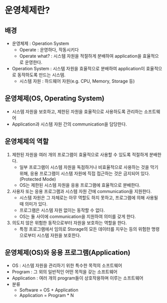 # 운영체제란?

## 배경

- 운영체제 : Operation System
    - Operate : 운영하다, 작동시키다
    - Operate what? : 시스템 자원을 적절하게 분배하여 application을 효율적으로 운영한다.
- Operation System : 시스템 자원을 효율적으로 분배하여 application이 효율적으로 동작하도록 만드는 시스템.
    - 시스템 자원 : 하드웨어 자원(e.g. CPU, Memory, Storage 등)

## 운영체제(OS, Operating System)

- 시스템 자원을 보호하고, 제한된 자원을 효율적으로 사용하도록 관리하는 소프트웨어
- Application과 시스템 자원 간의 communication을 담당한다.

## 운영체제의 역할

1. 제한된 자원을 여러 개의 프로그램이 효율적으로 사용할 수 있도록 적절하게 분배한다.
    - 일부 프로그램이 시스템 자원을 독점하거나 비효율적으로 사용하는 것을 막기 위해, 응용 프로그램이 시스템 자원에 직접 접근하는 것은 금지되어 있다.(Protected Mode)
    - OS는 제한된 시스템 자원을 응용 프로그램에 효율적으로 분배한다.
2. 사용자 또는 응용 프로그램과 시스템 자원 간에 communication을 지원한다.
    - 시스템 자원은 그 자체로는 아무 역할도 하지 못하고, 프로그램에 의해 사용될 때 의미가 있다.
    - 프로그램은 시스템 자원 없이는 동작할 수 없다.
    - OS는 둘 사이에 communication을 지원하여 의미를 갖게 한다.
3. 의도치 않은 위험한 동작으로부터 자원을 보호하는 역할을 한다.
    - 특정 프로그램에서 임의로 Storage의 모든 데이터를 지우는 등의 위험한 명령으로부터 시스템 자원을 보호한다.

## 운영체제(OS)와 응용 프로그램(Application)

- OS : 시스템 자원을 관리하기 위한 특수한 목적의 소프트웨어
- Program : 그 외의 일반적인 어떤 목적을 갖는 소프트웨어
- Application : 여러 개의 program들이 상호작용하며 이루는 소프트웨어
- 분류
    - Software = OS + Application
    - Application = Program * N